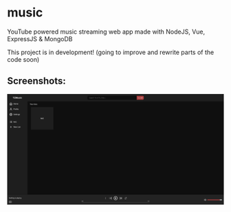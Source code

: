 # music
YouTube powered music streaming web app made with NodeJS, Vue, ExpressJS &amp; MongoDB

This project is in development! (going to improve and rewrite parts of the code soon)

## Screenshots:
![Screenshot](screenshots/example1.png)

